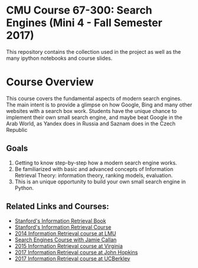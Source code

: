 # CMU Course 67-300: Search Engines (Mini 4 - Fall Semester 2017)

This repository contains the collection used in the project as well as the many ipython notebooks and course slides.

# Course Overview

This course covers the fundamental aspects of modern search engines. The main intent is to provide a glimpse on how Google, Bing and many   other websites with a search box work. 
Students have the unique chance to implement their own small search engine, and maybe beat Google in the Arab World, as Yandex does in      Russia and Saznam does in the Czech Republic

## Goals

1. Getting to know step-by-step how a modern search engine works. 
2. Be familiarized with basic and advanced concepts of Information Retrieval Theory: information theory, ranking models, evaluation. 
3. This is an unique opportunity to build your own small search engine in Python. 

## Related Links and Courses:
* [Stanford's Information Retrieval Book](https://nlp.stanford.edu/IR-book/)
* [Stanford's Information Retrieval Course](http://web.stanford.edu/class/cs276/)
* [2014 Information Retrieval course at LMU](http://www.cis.lmu.de/~hs/teach/14s/ir/)
* [Search Engines Course with Jamie Callan](http://boston.lti.cs.cmu.edu/classes/11-642/)
* [2015 Information Retrieval course at Virginia](http://www.cs.virginia.edu/~hw5x/Course/IR2015/_site/)
* [2017 Information Retrieval course at John Hopkins](http://pmcnamee.net/ir.html)
* [2017 Information Retrieval course at UCBerkley](http://courses.ischool.berkeley.edu/i240/s13/schedule.php)
